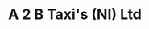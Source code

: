 ---
title: "A 2 B Taxi's (NI) Ltd"
address: "31, Woodhouse St, Portadown, Craigavon, Co. Armagh BT62 1JG"
tel: "028 3835 1088"
county: "Armagh"
category: "Taxi Services"
type: "Content"
lat: "54.423466"
lng: "-6.44406"
---
